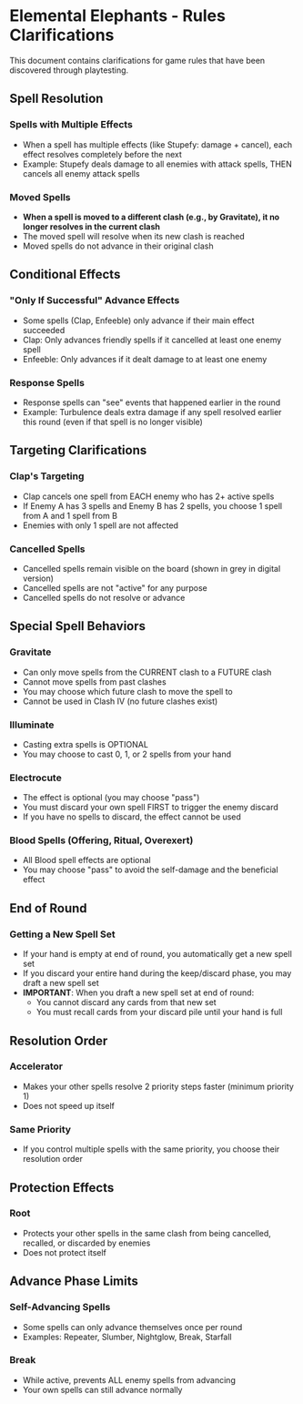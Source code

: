 # Elemental Elephants - Rules Clarifications

This document contains clarifications for game rules that have been discovered through playtesting.

## Spell Resolution

### Spells with Multiple Effects
- When a spell has multiple effects (like Stupefy: damage + cancel), each effect resolves completely before the next
- Example: Stupefy deals damage to all enemies with attack spells, THEN cancels all enemy attack spells

### Moved Spells
- **When a spell is moved to a different clash (e.g., by Gravitate), it no longer resolves in the current clash**
- The moved spell will resolve when its new clash is reached
- Moved spells do not advance in their original clash

## Conditional Effects

### "Only If Successful" Advance Effects
- Some spells (Clap, Enfeeble) only advance if their main effect succeeded
- Clap: Only advances friendly spells if it cancelled at least one enemy spell
- Enfeeble: Only advances if it dealt damage to at least one enemy

### Response Spells
- Response spells can "see" events that happened earlier in the round
- Example: Turbulence deals extra damage if any spell resolved earlier this round (even if that spell is no longer visible)

## Targeting Clarifications

### Clap's Targeting
- Clap cancels one spell from EACH enemy who has 2+ active spells
- If Enemy A has 3 spells and Enemy B has 2 spells, you choose 1 spell from A and 1 spell from B
- Enemies with only 1 spell are not affected

### Cancelled Spells
- Cancelled spells remain visible on the board (shown in grey in digital version)
- Cancelled spells are not "active" for any purpose
- Cancelled spells do not resolve or advance

## Special Spell Behaviors

### Gravitate
- Can only move spells from the CURRENT clash to a FUTURE clash
- Cannot move spells from past clashes
- You may choose which future clash to move the spell to
- Cannot be used in Clash IV (no future clashes exist)

### Illuminate
- Casting extra spells is OPTIONAL
- You may choose to cast 0, 1, or 2 spells from your hand

### Electrocute
- The effect is optional (you may choose "pass")
- You must discard your own spell FIRST to trigger the enemy discard
- If you have no spells to discard, the effect cannot be used

### Blood Spells (Offering, Ritual, Overexert)
- All Blood spell effects are optional
- You may choose "pass" to avoid the self-damage and the beneficial effect

## End of Round

### Getting a New Spell Set
- If your hand is empty at end of round, you automatically get a new spell set
- If you discard your entire hand during the keep/discard phase, you may draft a new spell set
- **IMPORTANT**: When you draft a new spell set at end of round:
  - You cannot discard any cards from that new set
  - You must recall cards from your discard pile until your hand is full

## Resolution Order

### Accelerator
- Makes your other spells resolve 2 priority steps faster (minimum priority 1)
- Does not speed up itself

### Same Priority
- If you control multiple spells with the same priority, you choose their resolution order

## Protection Effects

### Root
- Protects your other spells in the same clash from being cancelled, recalled, or discarded by enemies
- Does not protect itself

## Advance Phase Limits

### Self-Advancing Spells
- Some spells can only advance themselves once per round
- Examples: Repeater, Slumber, Nightglow, Break, Starfall

### Break
- While active, prevents ALL enemy spells from advancing
- Your own spells can still advance normally